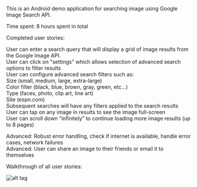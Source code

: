 This is an Android demo application for searching image using Google Image Search API.

Time spent: 8 hours spent in total

Completed user stories:

User can enter a search query that will display a grid of image results from the Google Image API. <br />
User can click on "settings" which allows selection of advanced search options to filter results  <br />
User can configure advanced search filters such as:  <br />
Size (small, medium, large, extra-large)  <br />
Color filter (black, blue, brown, gray, green, etc...)  <br />
Type (faces, photo, clip art, line art)  <br />
Site (espn.com)  <br />
Subsequent searches will have any filters applied to the search results  <br />
User can tap on any image in results to see the image full-screen  <br />
User can scroll down “infinitely” to continue loading more image results (up to 8 pages)  <br />

Advanced: Robust error handling, check if internet is available, handle error cases, network failures <br />
Advanced: User can share an image to their friends or email it to themselves <br />

Walkthrough of all user stories:  <br />

![alt tag](https://cloud.githubusercontent.com/assets/1085102/6027457/2f387d38-ab97-11e4-991a-8ac65e64d5ca.gif)
